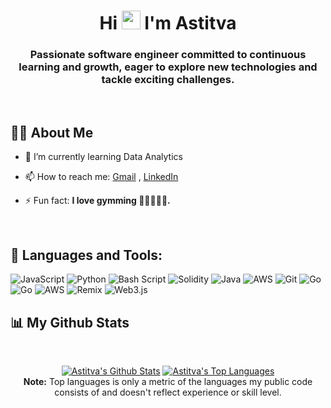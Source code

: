 <h1 align="center">Hi <img src="https://raw.githubusercontent.com/MartinHeinz/MartinHeinz/master/wave.gif" width="30px" height="30px" /> I'm Astitva</h1>
<h3 align="center">Passionate software engineer committed to continuous learning and growth, eager to explore new technologies and tackle exciting challenges.</h3>
<br/>

## 🙋‍♂️ About Me

- 🌱 I’m currently learning Data Analytics

<!--- 👨‍💻 All of my projects are available at **[My Portfolio]()**--->

- 📫 How to reach me: [Gmail](astitvasingh281@gmail.com) , [LinkedIn](https://www.linkedin.com/in/astitva-singh-621334203/)

- ⚡ Fun fact: **I love gymming 🏋🏻‍♂️💪🏼.**
<br/>

## 🚀 Languages and Tools:
![JavaScript](https://img.shields.io/badge/javascript-%23323330.svg?style=for-the-badge&logo=javascript&logoColor=%23F7DF1E) ![Python](https://img.shields.io/badge/python-3670A0?style=for-the-badge&logo=python&logoColor=ffdd54) ![Bash Script](https://img.shields.io/badge/bash_script-%23121011.svg?style=for-the-badge&logo=gnu-bash&logoColor=white) ![Solidity](https://img.shields.io/badge/Solidity-%23363636.svg?style=for-the-badge&logo=solidity&logoColor=white) ![Java](https://img.shields.io/badge/java-%23ED8B00.svg?style=for-the-badge&logo=openjdk&logoColor=white) ![AWS](https://img.shields.io/badge/AWS-%23FF9900.svg?style=for-the-badge&logo=amazon-aws&logoColor=white) ![Git](https://img.shields.io/badge/git-%23F05033.svg?style=for-the-badge&logo=git&logoColor=white) ![Go](https://img.shields.io/badge/go-%2300ADD8.svg?style=for-the-badge&logo=go&logoColor=white) ![Go](https://img.shields.io/badge/go-%2300ADD8.svg?style=for-the-badge&logo=go&logoColor=white) ![AWS](https://img.shields.io/badge/AWS-%23FF9900.svg?style=for-the-badge&logo=amazon-aws&logoColor=white) ![Remix](https://img.shields.io/badge/remix-%23000.svg?style=for-the-badge&logo=remix&logoColor=white) ![Web3.js](https://img.shields.io/badge/web3.js-F16822?style=for-the-badge&logo=web3.js&logoColor=white)


## 📊 My Github Stats

  <br/>
  <p align="center">
    <a href="https://github.com/astitva01/github-readme-stats"><img alt="Astitva's Github Stats" src="https://github-readme-stats.vercel.app/api?username=astitva01&show_icons=true&count_private=true&theme=react&hide_border=true&bg_color=0D1117" /></a>
  <a href="https://github.com/astitva01/github-readme-stats"><img alt="Astitva's Top Languages" src="https://github-readme-stats.vercel.app/api/top-langs/?username=astitva01&langs_count=8&count_private=true&layout=compact&theme=react&hide_border=true&bg_color=0D1117" /></a>
  <br/>
  <b>Note:</b> Top languages is only a metric of the languages my public code consists of and doesn't reflect experience or skill level.
</p>


<!-- Proudly created with GPRM ( https://gprm.itsvg.in ) -->
